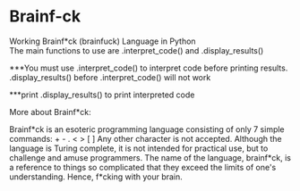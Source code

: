 # Brainf-ck
Working Brainf\*ck (brainfuck) Language in Python   
The main functions to use are .interpret_code() and .display_results()

***You must use .interpret_code() to interpret code before printing results. .display_results() before .interpret_code() will not work

***print .display_results() to print interpreted code

More about Brainf\*ck:

Brainf\*ck is an esoteric programming language consisting of only 7 simple commands: + - . < > [ ] Any other character is not accepted. Although the language is Turing complete, it is not intended for practical use, but to challenge and amuse programmers. The name of the language, brainf\*ck, is a reference to things so complicated that they exceed the limits of one's understanding. Hence, f\*cking with your brain.
